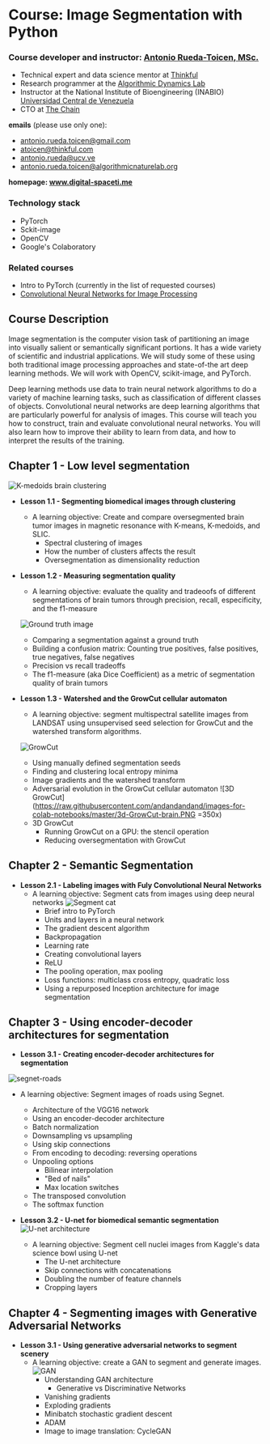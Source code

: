 # Course: Image Segmentation with Python

### Course developer and instructor: [Antonio Rueda-Toicen, MSc.](https://www.linkedin.com/in/antonioruedatoicen/)
+ Technical expert and data science mentor at [Thinkful](https://www.thinkful.com/)
+ Research programmer at the [Algorithmic Dynamics Lab](https://www.algorithmicdynamics.net/)
+ Instructor at the National Institute of Bioengineering (INABIO) [Universidad Central de Venezuela](http://www.ucv.ve/)
+ CTO at [The Chain](http://thechain.tech/)

**emails** (please use only one): 
+ antonio.rueda.toicen@gmail.com
+ atoicen@thinkful.com
+ antonio.rueda@ucv.ve
+ antonio.rueda.toicen@algorithmicnaturelab.org

**homepage: www.digital-spaceti.me**

### Technology stack

+ PyTorch
+ Sckit-image
+ OpenCV
+ Google's Colaboratory

### Related courses

+ Intro to PyTorch (currently in the list of requested courses)
+ [Convolutional Neural Networks for Image Processing](https://www.datacamp.com/courses/convolutional-neural-networks-for-image-processing)

## Course Description

Image segmentation is the computer vision task of partitioning an image into visually salient or semantically significant portions. It has a wide variety of scientific and industrial applications. We will study some of these using both traditional image processing approaches and state-of-the art deep learning methods. We will work with OpenCV, scikit-image, and PyTorch. 


Deep learning methods use data to train neural network algorithms to do a variety of machine learning tasks, such as classification of different classes of objects. Convolutional neural networks are deep learning algorithms that are particularly powerful for analysis of images. This course will teach you how to construct, train and evaluate convolutional neural networks. You will also learn how to improve their ability to learn from data, and how to interpret the results of the training.


## Chapter 1 - Low level segmentation

![K-medoids brain clustering](https://raw.githubusercontent.com/andandandand/images-for-colab-notebooks/master/seeded%20segmentation.PNG)
   * **Lesson 1.1 - Segmenting biomedical images through clustering**
     * A learning objective: Create and compare oversegmented brain tumor images in magnetic resonance with K-means, K-medoids, and SLIC.
        * Spectral clustering of images 
        * How the number of clusters affects the result
        * Oversegmentation as dimensionality reduction
   * **Lesson 1.2 -  Measuring segmentation quality**
     * A learning objective: evaluate the quality and tradeoofs of different segmentations of brain tumors through precision, recall, especificity, and the f1-measure
     
     ![Ground truth image](https://raw.githubusercontent.com/andandandand/images-for-colab-notebooks/master/TumorSim%20ground%20truth.png)
     
       * Comparing a segmentation against a ground truth
        * Building a confusion matrix: Counting true positives, false positives, true negatives, false negatives
        * Precision vs recall tradeoffs
        * The f1-measure (aka Dice Coefficient) as a metric of segmentation quality of brain tumors
   * **Lesson 1.3 - Watershed and the GrowCut cellular automaton**
     * A learning objective: segment multispectral satellite images from LANDSAT using unsupervised seed selection for GrowCut and the watershed transform algorithms.
     
     ![GrowCut](https://raw.githubusercontent.com/andandandand/images-for-colab-notebooks/master/GrowCut.png)
        * Using manually defined segmentation seeds
        * Finding and clustering local entropy minima
        * Image gradients and the watershed transform
        * Adversarial evolution in the GrowCut cellular automaton
         ![3D GrowCut](https://raw.githubusercontent.com/andandandand/images-for-colab-notebooks/master/3d-GrowCut-brain.PNG =350x)      
      * 3D GrowCut
          * Running GrowCut on a GPU: the stencil operation
          * Reducing oversegmentation with GrowCut
   
## Chapter 2 - Semantic Segmentation

   * **Lesson 2.1 - Labeling images with Fuly Convolutional Neural Networks**
     * A learning objective: Segment cats from images using deep neural networks
![Segment cat](https://raw.githubusercontent.com/andandandand/images-for-colab-notebooks/master/segment%20cat.PNG)     
        * Brief intro to PyTorch
        * Units and layers in a neural network
        * The gradient descent algorithm
        * Backpropagation
        * Learning rate
        * Creating convolutional layers 
        * ReLU
        * The pooling operation, max pooling
        * Loss functions: multiclass cross entropy, quadratic loss
        * Using a repurposed Inception architecture for image segmentation
  
  
 ## Chapter 3 - Using encoder-decoder architectures for segmentation
   * **Lesson 3.1 - Creating encoder-decoder architectures for segmentation**
   
   ![segnet-roads](https://raw.githubusercontent.com/andandandand/images-for-colab-notebooks/master/Segnet-roads.PNG)
     
   * A learning objective: Segment images of roads using Segnet.
        * Architecture of the VGG16 network
        * Using an encoder-decoder architecture
        * Batch normalization
        * Downsampling vs upsampling
        * Using skip connections
        * From encoding to decoding: reversing operations
        * Unpooling options
          * Bilinear interpolation
          * "Bed of nails"
          * Max location switches
        * The transposed convolution
        * The softmax function
  
  * **Lesson 3.2 - U-net for biomedical semantic segmentation**
  ![U-net architecture](https://lmb.informatik.uni-freiburg.de/people/ronneber/u-net/u-net-architecture.png)
      * A learning objective: Segment cell nuclei images from Kaggle's data science bowl using U-net
          * The U-net architecture
          * Skip connections with concatenations
          * Doubling the number of feature channels
          * Cropping layers
          
          
## Chapter 4 - Segmenting images with Generative Adversarial Networks

   * **Lesson 3.1 - Using generative adversarial networks to segment scenery**
     * A learning objective: create a GAN to segment and generate images.
     ![GAN](https://raw.githubusercontent.com/andandandand/images-for-colab-notebooks/master/gan.PNG)
        * Understanding GAN architecture
          * Generative vs Discriminative Networks 
        * Vanishing gradients
        * Exploding gradients
        * Minibatch stochastic gradient descent
        * ADAM 
        * Image to image translation: CycleGAN        
